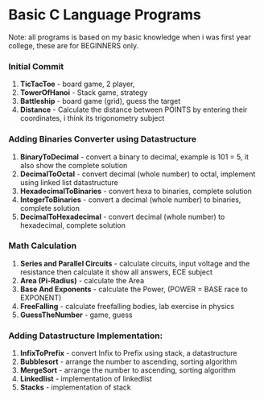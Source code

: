 # Basic C Language Programs

Note: all programs is based on my basic knowledge when i was first year college, these are for BEGINNERS only.

### Initial Commit  
1. **TicTacToe** - board game, 2 player,  
2. **TowerOfHanoi** - Stack game, strategy  
3. **Battleship** - board game (grid), guess the target  
4. **Distance** - Calculate the distance between POINTS by entering their coordinates, i think its trigonometry subject

### Adding Binaries Converter using Datastructure  
1. **BinaryToDecimal** - convert a binary to decimal, example is 101 = 5, it also show the complete solution
2. **DecimalToOctal** - convert decimal (whole number) to octal, implement using linked list datastructure  
3. **HexadecimalToBinaries** - convert hexa to  binaries, complete solution
4. **IntegerToBinaries** - convert a decimal (whole number) to binaries, complete solution
5. **DecimalToHexadecimal** - convert decimal (whole number) to hexadecimal, complete solution

### Math Calculation
1. **Series and Parallel Circuits** - calculate circuits, input voltage and the resistance then calculate it show all answers, ECE subject
2. **Area (Pi-Radius)** - calculate the Area
3. **Base And Exponents** - calculate the Power, (POWER = BASE race to EXPONENT)
4. **FreeFalling** - calculate freefalling bodies, lab exercise in physics
5. **GuessTheNumber** - game, guess

### Adding Datastructure Implementation:
1. **InfixToPrefix** - convert Infix to Prefix using stack, a datastructure
2. **Bubblesort** - arrange the number to ascending, sorting algorithm
3. **MergeSort** - arrange the number to ascending, sorting algorithm
4. **Linkedlist** - implementation of linkedlist
5. **Stacks** - implementation of stack 


